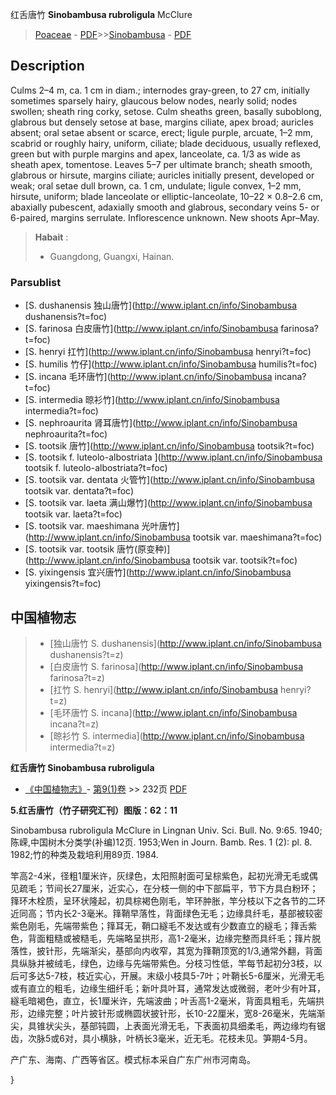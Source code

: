 红舌唐竹 **Sinobambusa rubroligula** McClure

> [Poaceae](http://www.iplant.cn/info/Poaceae?t=foc) - [PDF](http://www.iplant.cn/foc/pdf/Poaceae.pdf)>>[Sinobambusa](http://www.iplant.cn/info/Sinobambusa?t=foc) - [PDF](http://www.iplant.cn/foc/pdf/Sinobambusa.pdf)

## Description

Culms 2–4 m, ca. 1 cm in diam.; internodes gray-green, to 27 cm, initially sometimes sparsely hairy, glaucous below nodes, nearly solid; nodes swollen; sheath ring corky, setose. Culm sheaths green, basally suboblong, glabrous but densely setose at base, margins ciliate, apex broad; auricles absent; oral setae absent or scarce, erect; ligule purple, arcuate, 1–2 mm, scabrid or roughly hairy, uniform, ciliate; blade deciduous, usually reflexed, green but with purple margins and apex, lanceolate, ca. 1/3 as wide as sheath apex, tomentose. Leaves 5–7 per ultimate branch; sheath smooth, glabrous or hirsute, margins ciliate; auricles initially present, developed or weak; oral setae dull brown, ca. 1 cm, undulate; ligule convex, 1–2 mm, hirsute, uniform; blade lanceolate or elliptic-lanceolate, 10–22 × 0.8–2.6 cm, abaxially pubescent, adaxially smooth and glabrous, secondary veins 5- or 6-paired, margins serrulate. Inflorescence unknown. New shoots Apr–May.

> **Habait** : 
>* Guangdong, Guangxi, Hainan.

### Parsublist

* [S.  dushanensis  独山唐竹](http://www.iplant.cn/info/Sinobambusa dushanensis?t=foc)
* [S.  farinosa  白皮唐竹](http://www.iplant.cn/info/Sinobambusa farinosa?t=foc)
* [S.  henryi  扛竹](http://www.iplant.cn/info/Sinobambusa henryi?t=foc)
* [S.  humilis  竹仔](http://www.iplant.cn/info/Sinobambusa humilis?t=foc)
* [S.  incana  毛环唐竹](http://www.iplant.cn/info/Sinobambusa incana?t=foc)
* [S.  intermedia  晾衫竹](http://www.iplant.cn/info/Sinobambusa intermedia?t=foc)
* [S.  nephroaurita  肾耳唐竹](http://www.iplant.cn/info/Sinobambusa nephroaurita?t=foc)
* [S.  tootsik  唐竹](http://www.iplant.cn/info/Sinobambusa tootsik?t=foc)
* [S.  tootsik f. luteolo-albostriata  ](http://www.iplant.cn/info/Sinobambusa tootsik f. luteolo-albostriata?t=foc)
* [S.  tootsik var. dentata  火管竹](http://www.iplant.cn/info/Sinobambusa tootsik var. dentata?t=foc)
* [S.  tootsik var. laeta  满山爆竹](http://www.iplant.cn/info/Sinobambusa tootsik var. laeta?t=foc)
* [S.  tootsik var. maeshimana  光叶唐竹](http://www.iplant.cn/info/Sinobambusa tootsik var. maeshimana?t=foc)
* [S.  tootsik var. tootsik  唐竹(原变种)](http://www.iplant.cn/info/Sinobambusa tootsik var. tootsik?t=foc)
* [S.  yixingensis  宜兴唐竹](http://www.iplant.cn/info/Sinobambusa yixingensis?t=foc)

## 中国植物志

> * [独山唐竹  S.  dushanensis](http://www.iplant.cn/info/Sinobambusa dushanensis?t=z)
> * [白皮唐竹  S.  farinosa](http://www.iplant.cn/info/Sinobambusa farinosa?t=z)
> * [扛竹  S.  henryi](http://www.iplant.cn/info/Sinobambusa henryi?t=z)
> * [毛环唐竹  S.  incana](http://www.iplant.cn/info/Sinobambusa incana?t=z)
> * [晾衫竹  S.  intermedia](http://www.iplant.cn/info/Sinobambusa intermedia?t=z)

**红舌唐竹 Sinobambusa rubroligula**

* [《中国植物志》](http://www.iplant.cn/frps)- [第9(1)卷](http://www.iplant.cn/frps/vol/9(1)) >> 232页 [PDF](http://www.iplant.cn/frps/pdf/9(1)/232.pdf)

**5.红舌唐竹（竹子研究汇刊）图版：62：11**

Sinobambusa rubroligula McClure in Lingnan Univ. Sci. Bull. No. 9:65. 1940;陈嵘,中国树木分类学(补编)12页. 1953;Wen in Journ. Bamb. Res. 1 (2): pl. 8. 1982;竹的种类及栽培利用89页. 1984.

竿高2-4米，径粗1厘米许，灰绿色，太阳照射面可呈棕紫色，起初光滑无毛或偶见疏毛；节间长27厘米，近实心，在分枝一侧的中下部扁平，节下方具白粉环；箨环木栓质，呈环状隆起，初具棕褐色刚毛，竿环肿胀，竿分枝以下之各节的二环近同高；节内长2-3毫米。箨鞘早落性，背面绿色无毛；边缘具纤毛，基部被较密紫色刚毛，先端带紫色；箨耳无，鞘口繸毛不发达或有少数直立的繸毛；箨舌紫色，背面粗糙或被糙毛，先端略呈拱形，高1-2毫米，边缘完整而具纤毛；箨片脱落性，披针形，先端渐尖，基部向内收窄，其宽为箨鞘顶宽的1/3,通常外翻，背面具纵脉并被绒毛，绿色，边缘与先端带紫色。分枝习性低，竿每节起初分3枝，以后可多达5-7枝，枝近实心，开展。末级小枝具5-7叶；叶鞘长5-6厘米，光滑无毛或有直立的粗毛，边缘生细纤毛；新叶具叶耳，通常发达或微弱，老叶少有叶耳，繸毛暗褐色，直立，长1厘米许，先端波曲；叶舌高1-2毫米，背面具粗毛，先端拱形，边缘完整；叶片披针形或椭圆状披针形，长10-22厘米，宽8-26毫米，先端渐尖，具锥状尖头，基部钝圆，上表面光滑无毛，下表面初具细柔毛，两边缘均有锯齿，次脉5或6对，具小横脉，叶柄长3毫米，近无毛。花枝未见。笋期4-5月。

产广东、海南、广西等省区。模式标本采自广东广州市河南岛。

}
